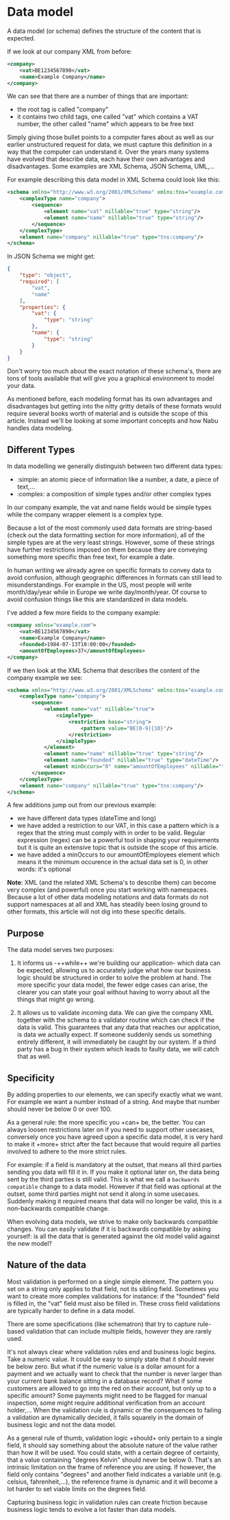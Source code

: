 # Data model

A data model (or schema) defines the structure of the content that is expected.

If we look at our company XML from before:

```xml
<company>
	<vat>BE1234567890</vat>
	<name>Example Company</name>
</company>
```

We can see that there are a number of things that are important:

- the root tag is called "company"
- it contains two child tags, one called "vat" which contains a VAT number, the other called "name" which appears to be free text

Simply giving those bullet points to a computer fares about as well as our earlier unstructured request for data, we must capture this definition in a way that the computer can understand it.
Over the years many systems have evolved that describe data, each have their own advantages and disadvantages. Some examples are XML Schema, JSON Schema, UML,...

For example describing this data model in XML Schema could look like this:

```xml
<schema xmlns="http://www.w3.org/2001/XMLSchema" xmlns:tns="example.com" targetNamespace="example.com">
    <complexType name="company">
        <sequence>
            <element name="vat" nillable="true" type="string"/>
            <element name="name" nillable="true" type="string"/>
        </sequence>
    </complexType>
    <element name="company" nillable="true" type="tns:company"/>
</schema>
```

In JSON Schema we might get:

```json
{
	"type": "object", 
	"required": [
		"vat", 
		"name"
	], 
	"properties": {
		"vat": {
			"type": "string"
		}, 
		"name": {
			"type": "string"
		}
	}
}
```

Don't worry too much about the exact notation of these schema's, there are tons of tools available that will give you a graphical environment to model your data.

As mentioned before, each modeling format has its own advantages and disadvantages but getting into the nitty gritty details of these formats would require several books worth of material and is outside the scope of this article.
Instead we'll be looking at some important concepts and how Nabu handles data modeling.

## Different Types

In data modelling we generally distinguish between two different data types:

- :simple: an atomic piece of information like a number, a date, a piece of text,...
- :complex: a composition of simple types and/or other complex types

In our company example, the vat and name fields would be simple types while the company wrapper element is a complex type.

Because a lot of the most commonly used data formats are string-based (check out the data formatting section for more information), all of the simple types are at the very least strings.
However, some of these strings have further restrictions imposed on them because they are conveying something more specific than free text, for example a date.

In human writing we already agree on specific formats to convey data to avoid confusion, although geographic differences in formats can still lead to misunderstandings. For example in the US, most people will write month/day/year while in Europe we write day/month/year. Of course to avoid confusion things like this are standardized in data models.

I've added a few more fields to the company example:

```xml
<company xmlns="example.com">
	<vat>BE1234567890</vat>
	<name>Example Company</name>
	<founded>1984-07-13T10:00:00</founded>
	<amountOfEmployees>37</amountOfEmployees>
</company>
```

If we then look at the XML Schema that describes the content of the company example we see:

```xml
<schema xmlns="http://www.w3.org/2001/XMLSchema" xmlns:tns="example.com" targetNamespace="example.com" elementFormDefault="qualified">
    <complexType name="company">
        <sequence>
            <element name="vat" nillable="true">
                <simpleType>
                    <restriction base="string">
                        <pattern value="BE[0-9]{10}"/>
                    </restriction>
                </simpleType>
            </element>
            <element name="name" nillable="true" type="string"/>
            <element name="founded" nillable="true" type="dateTime"/>
            <element minOccurs="0" name="amountOfEmployees" nillable="true" type="long"/>
        </sequence>
    </complexType>
    <element name="company" nillable="true" type="tns:company"/>
</schema>
```

A few additions jump out from our previous example:

- we have different data types (dateTime and long)
- we have added a restriction to our VAT, in this case a pattern which is a regex that the string must comply with in order to be valid. Regular expression (regex) can be a powerful tool in shaping your requirements but it is quite an extensive topic that is outside the scope of this article.
- we have added a minOccurs to our amountOfEmployees element which means it the minimum occurence in the actual data set is 0, in other words: it's optional

**Note**: XML (and the related XML Schema's to describe them) can become very complex (and powerful) once you start working with namespaces. Because a lot of other data modeling notations and data formats do not support namespaces at all and XML has steadily been losing ground to other formats, this article will not dig into these specific details.

## Purpose

The data model serves two purposes:

1) It informs us -++while++ we're building our application- which data can be expected, allowing us to accurately judge what how our business logic should be structured in order to solve the problem at hand. The more specific your data model, the fewer edge cases can arise, the clearer you can state your goal without having to worry about all the things that might go wrong.

2) It allows us to validate incoming data. We can give the company XML together with the schema to a validator routine which can check if the data is valid. This guarantees that any data that reaches our application, is data we actually expect. If someone suddenly sends us something entirely different, it will immediately be caught by our system. If a third party has a bug in their system which leads to faulty data, we will catch that as well.

## Specificity

By adding properties to our elements, we can specify exactly what we want. For example we want a number instead of a string. And maybe that number should never be below 0 or over 100.

As a general rule: the more specific you +can+ be, the better. You can always loosen restrictions later on if you need to support other usecases, conversely once you have agreed upon a specific data model, it is very hard to make it +more+ strict after the fact because that would require all parties involved to adhere to the more strict rules. 

For example: if a field is mandatory at the outset, that means all third parties sending you data will fill it in. If you make it optional later on, the data being sent by the third parties is still valid. This is what we call a ``backwards compatible`` change to a data model. However if that field was optional at the outset, some third parties might not send it along in some usecases. Suddenly making it required means that data will no longer be valid, this is a non-backwards compatible change.

When evolving data models, we strive to make only backwards compatible changes. You can easily validate if it is backwards compatible by asking yourself: is all the data that is generated against the old model valid against the new model?

## Nature of the data

Most validation is performed on a single simple element. The pattern you set on a string only applies to that field, not its sibling field.
Sometimes you want to create more complex validations for instance: if the "founded" field is filled in, the "vat" field must also be filled in. These cross field validations are typically harder to define in a data model.

There are some specifications (like schematron) that try to capture rule-based validation that can include multiple fields, however they are rarely used.

It's not always clear where validation rules end and business logic begins. Take a numeric value. It could be easy to simply state that it should never be below zero. But what if the numeric value is a dollar amount for a payment and we actually want to check that the number is never larger than your current bank balance sitting in a database record? What if some customers are allowed to go into the red on their account, but only up to a specific amount? Some payments might need to be flagged for manual inspection, some might require additional verification from an account holder,... When the validation rule is dynamic or the consequences to failing a validation are dynamically decided, it falls squarely in the domain of business logic and not the data model.

As a general rule of thumb, validation logic +should+ only pertain to a single field, it should say something about the absolute nature of the value rather than how it will be used. You could state, with a certain degree of certainty, that a value containing "degrees Kelvin" should never be below 0. That's an intrinsic limitation on the frame of reference you are using. If however, the field only contains "degrees" and another field indicates a variable unit (e.g. celsius, fahrenheit,...), the reference frame is dynamic and it will become a lot harder to set viable limits on the degrees field. 

Capturing business logic in validation rules can create friction because business logic tends to evolve a lot faster than data models.